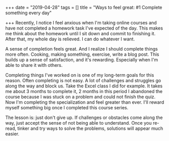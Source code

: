 +++
date = "2019-04-28"
tags = []
title = "Ways to feel great: #1 Complete something every day"

+++
Recently, I notice I feel anxious when I'm taking online courses and have not completed a homework task I've expected of the day. This makes me think about the homework until I sit down and commit to finishing it. After that, my whole day is relieved. I can do whatever I want.

A sense of completion feels great. And I realize I should complete things more often. Cooking, making something, exercise, write a blog post. This builds up a sense of satisfaction, and it's rewarding. Especially when I'm able to share it with others. 

Completing things I've worked on is one of my long-term goals for this reason. Often completing is not easy. A lot of challenges and struggles go along the way and block us. Take the Excel class I did for example. It takes me about 3 months to complete it, 2 months in this period I abandoned the course because I was stuck on a problem and could not finish the quiz. Now I'm completing the specialization and feel greater than ever. I'll reward myself something big once I completed this course series. 

The lesson is: just don't give up. If challenges or obstacles come along the way, just accept the sense of not being able to understand. Once you re-read, tinker and try ways to solve the problems, solutions will appear much easier. 